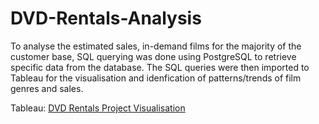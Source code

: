 # DVD-Rentals-Analysis
To analyse the estimated sales, in-demand films for the majority of the customer base, SQL querying was done using PostgreSQL to retrieve specific data from the database. The SQL queries were then imported to Tableau for the visualisation and idenfication of patterns/trends of film genres and sales.

Tableau: [DVD Rentals Project Visualisation](https://public.tableau.com/views/DVDRentalsVisualisation/popular_genres?:language=en-GB&:display_count=n&:origin=viz_share_link)
